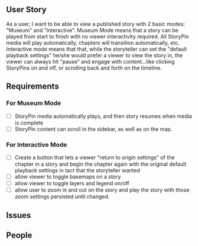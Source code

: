 
## User Story

As a user, I want to be able to view a published story with 2 basic modes: "Museum" and "Interactive". Museum Mode means that a story can be played from start to finish with no viewer interactivity required. All StoryPin media will play automatically, chapters will transition automatically, etc. Interactive mode means that that, while the storyteller can set the "default playback settings" he/she would prefer a viewer to view the story in, the viewer can always hit "pause" and engage with content...like clicking StoryPins on and off, or scrolling back and forth on the timeline.

## Requirements

### For Museum Mode

- [ ] StoryPin media automatically plays, and then story resumes when media is complete
- [ ] StoryPin content can scroll in the sidebar, as well as on the map.

### For Interactive Mode

- [ ] Create a button that lets a viewer "return to origin settings" of the chapter in a story and begin the chapter again with the original default playback settings in tact that the storyteller wanted
- [ ] allow viewer to toggle basemaps on a story
- [ ] allow viewer to toggle layers and legend on/off
- [ ] allow user to zoom in and out on the story and play the story with those zoom settings persisted until changed.

## Issues

## People
